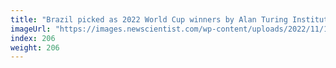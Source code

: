 ```yaml
---
title: "Brazil picked as 2022 World Cup winners by Alan Turing Institute model"
imageUrl: "https://images.newscientist.com/wp-content/uploads/2022/11/18112447/SEI_134130719.jpg?width=600"
index: 206
weight: 206
---
```

